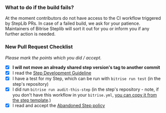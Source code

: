 ### What to do if the build fails?

At the moment contributors do not have access to the CI workflow triggered by StepLib PRs. In case of a failed build, we ask for your patience. Maintainers of Bitrise Steplib will sort it out for you or inform you if any further action is needed.

### New Pull Request Checklist

_Please mark the points which you did / accept._

- [x] **I will not move an already shared step version's tag to another commit**
- [x] I read the [Step Development Guideline](https://github.com/bitrise-io/bitrise/blob/master/_docs/step-development-guideline.md)
- [x] I have a test for my Step, which can be run with `bitrise run test` (in the step's repository)
- [x] I did run `bitrise run audit-this-step` (in the step's repository - note, if you don't have this workflow in your `bitrise.yml`, [you can copy it from the step template](https://github.com/bitrise-steplib/step-template/blob/master/bitrise.yml).)
- [x] I read and accept the [Abandoned Step policy](https://github.com/bitrise-io/bitrise-steplib#abandoned-step-policy)
